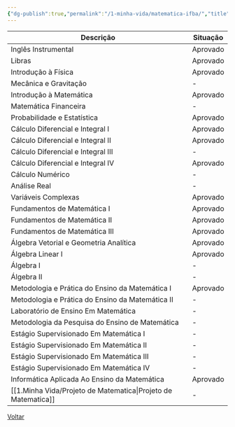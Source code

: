 ```yaml
---
{"dg-publish":true,"permalink":"/1-minha-vida/matematica-ifba/","title":"Faculdade Matemática","tags":["pessoal/estudos","pessoal/matematica","moc"]}
---
```



| Descrição                                        | Situação |
| ------------------------------------------------ | -------- |
| Inglês Instrumental                              | Aprovado |
| Libras                                           | Aprovado |
| Introdução à Física                              | Aprovado |
| Mecânica e Gravitação                            | -        |
| Introdução à Matemática                          | Aprovado |
| Matemática Financeira                            | -        |
| Probabilidade e Estatística                      | Aprovado |
| Cálculo Diferencial e Integral I                 | Aprovado |
| Cálculo Diferencial e Integral II                | Aprovado |
| Cálculo Diferencial e Integral III               | -        |
| Cálculo Diferencial e Integral IV                | Aprovado |
| Cálculo Numérico                                 | -        |
| Análise Real                                     | -        |
| Variáveis Complexas                              | Aprovado |
| Fundamentos de Matemática I                      | Aprovado |
| Fundamentos de Matemática II                     | Aprovado |
| Fundamentos de Matemática III                    | Aprovado |
| Álgebra Vetorial e Geometria Analítica           | Aprovado |
| Álgebra Linear I                                 | Aprovado |
| Álgebra I                                        | -        |
| Álgebra II                                       | -        |
| Metodologia e Prática do Ensino da Matemática I  | Aprovado |
| Metodologia e Prática do Ensino da Matemática II | -        |
| Laboratório de Ensino Em Matemática              | -        |
| Metodologia da Pesquisa do Ensino de Matemática  | -        |
| Estágio Supervisionado Em Matemática I           | -        |
| Estágio Supervisionado Em Matemática II          | -        |
| Estágio Supervisionado Em Matemática III         | -        |
| Estágio Supervisionado Em Matemática IV          | -        |
| Informática Aplicada Ao Ensino da Matemática     | Aprovado |
| [[1.Minha Vida/Projeto de Matematica\|Projeto de Matematica]]                            | -        |
[Voltar](1.LIFE/index)
